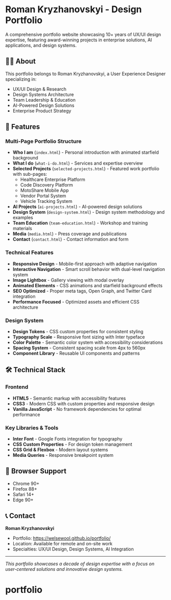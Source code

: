 # Roman Kryzhanovskyi - Design Portfolio

A comprehensive portfolio website showcasing 10+ years of UX/UI design expertise, featuring award-winning projects in enterprise solutions, AI applications, and design systems.

## 👨‍💻 About

This portfolio belongs to Roman Kryzhanovskyi, a User Experience Designer specializing in:
- UX/UI Design & Research
- Design Systems Architecture  
- Team Leadership & Education
- AI-Powered Design Solutions
- Enterprise Product Strategy

## 🚀 Features

### Multi-Page Portfolio Structure
- **Who I am** (`index.html`) - Personal introduction with animated starfield background
- **What I do** (`what-i-do.html`) - Services and expertise overview
- **Selected Projects** (`selected-projects.html`) - Featured work portfolio with sub-pages:
  - Healthcare Enterprise Platform
  - Code Discovery Platform  
  - MotoShare Mobile App
  - Vendor Portal System
  - Vehicle Tracking System
- **AI Projects** (`ai-projects.html`) - AI-powered design solutions
- **Design System** (`design-system.html`) - Design system methodology and examples
- **Team Education** (`team-education.html`) - Workshop and training materials
- **Media** (`media.html`) - Press coverage and publications
- **Contact** (`contact.html`) - Contact information and form

### Technical Features
- **Responsive Design** - Mobile-first approach with adaptive navigation
- **Interactive Navigation** - Smart scroll behavior with dual-level navigation system
- **Image Lightbox** - Gallery viewing with modal overlay
- **Animated Elements** - CSS animations and starfield background effects
- **SEO Optimized** - Proper meta tags, Open Graph, and Twitter Card integration
- **Performance Focused** - Optimized assets and efficient CSS architecture

### Design System
- **Design Tokens** - CSS custom properties for consistent styling
- **Typography Scale** - Responsive font sizing with Inter typeface
- **Color Palette** - Semantic color system with accessibility considerations
- **Spacing System** - Consistent spacing scale from 4px to 560px
- **Component Library** - Reusable UI components and patterns

## 🛠 Technical Stack

### Frontend
- **HTML5** - Semantic markup with accessibility features
- **CSS3** - Modern CSS with custom properties and responsive design
- **Vanilla JavaScript** - No framework dependencies for optimal performance

### Key Libraries & Tools
- **Inter Font** - Google Fonts integration for typography
- **CSS Custom Properties** - For design token management
- **CSS Grid & Flexbox** - Modern layout systems
- **Media Queries** - Responsive breakpoint system


## 📱 Browser Support

- Chrome 90+
- Firefox 88+
- Safari 14+
- Edge 90+


## 📞 Contact

**Roman Kryzhanovskyi**
- Portfolio: https://welsewool.github.io/portfolio/
- Location: Available for remote and on-site work
- Specialties: UX/UI Design, Design Systems, AI Integration

---

*This portfolio showcases a decade of design expertise with a focus on user-centered solutions and innovative design systems.*
# portfolio
